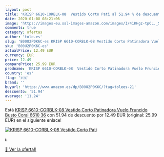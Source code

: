 ```yaml
---
layout: post
title: 'KRISP 6610-CORBLK-08  Vestido Corto Pati al 51.94 % de descuento'
date: 2020-01-08 08:21:06
image: 'https://images-eu.ssl-images-amazon.com/images/I/41KHgz-tpCL._SL400_.jpg'
comments: true
category: ofertas
author: 'tole.es'
slug: 'B00U2P0K6C-es KRISP 6610-CORBLK-08 Vestido Corto Patinadora Vuelo...'
sku: 'B00U2P0K6C-es'
actualPrice: 12.49 EUR
currency: EUR
price: 12.49
comparePrice: 25.99 EUR
prodname: 'KRISP 6610-CORBLK-08  Vestido Corto Patinadora Vuelo Fruncido Busto  Coral  6610   36'
country: 'es'
flag: '🇪🇸'
brand: ''
buyurl: 'https://www.amazon.es/dp/B00U2P0K6C/?tag=tolees-21'
descuento: '51.94'
average: '11.24'
---
```


Está [KRISP 6610-CORBLK-08  Vestido Corto Patinadora Vuelo Fruncido Busto  Coral  6610   36](https://www.amazon.es/dp/B00U2P0K6C/?tag=tolees-21) con 51.94 de descuento por 12.49 EUR (original: 25.99 EUR) en el siguiente enlace!

[![KRISP 6610-CORBLK-08  Vestido Corto Pati](https://images-eu.ssl-images-amazon.com/images/I/41KHgz-tpCL._SL400_.jpg)](https://www.amazon.es/dp/B00U2P0K6C/?tag=tolees-21)

ℹ️:


[🛒 Ver la oferta!!](https://www.amazon.es/dp/B00U2P0K6C/?tag=tolees-21)
